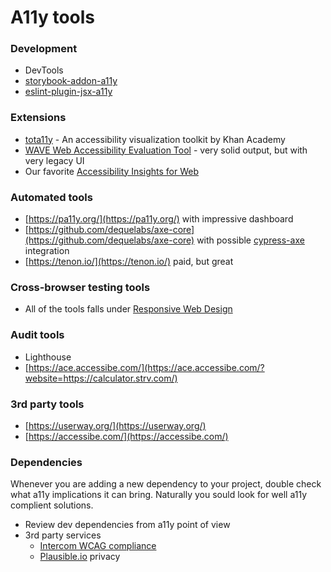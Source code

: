 # A11y tools

### **Development**

* DevTools
* [storybook-addon-a11y](https://www.npmjs.com/package/@storybook/addon-a11y)
* [eslint-plugin-jsx-a11y](https://www.npmjs.com/package/eslint-plugin-jsx-a11y)

### **Extensions**

* [tota11y](https://khan.github.io/tota11y/) - An accessibility visualization toolkit by Khan Academy
* [WAVE Web Accessibility Evaluation Tool](https://wave.webaim.org/) - very solid output, but with very legacy UI
* Our favorite [Accessibility Insights for Web](https://accessibilityinsights.io/docs/en/web/overview)

### **Automated tools**

* [https://pa11y.org/](https://pa11y.org/) with impressive dashboard
* [https://github.com/dequelabs/axe-core](https://github.com/dequelabs/axe-core) with possible [cypress-axe](https://github.com/component-driven/cypress-axe) integration
* [https://tenon.io/](https://tenon.io/) paid, but great

### **Cross-browser testing tools**

* All of the tools falls under [Responsive Web Design](../great-ux-ui/responsive-web-design.md#cross-browser-testing-tools)

### **Audit tools**

* Lighthouse
* [https://ace.accessibe.com/](https://ace.accessibe.com/?website=https://calculator.strv.com/)

### **3rd party tools**

* [https://userway.org/](https://userway.org/)
* [https://accessibe.com/](https://accessibe.com/)

### **Dependencies**

Whenever you are adding a new dependency to your project, double check what a11y implications it can bring. Naturally you sould look for well a11y complient solutions.

* Review dev dependencies from a11y point of view
* 3rd party services
  * [Intercom WCAG compliance](https://www.intercom.com/help/en/articles/2530813-is-the-intercom-messenger-accessible)
  * [Plausible.io](http://Plausible.io) privacy

